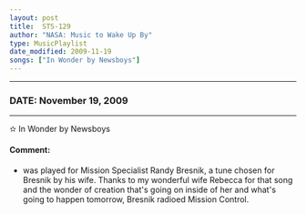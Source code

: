 ```yaml
---
layout: post
title:  STS-129
author: "NASA: Music to Wake Up By"
type: MusicPlaylist
date_modified: 2009-11-19
songs: ["In Wonder by Newsboys"]
---
```


----
### DATE: November 19, 2009
----
✫ In Wonder by Newsboys

#### Comment:
* was played for Mission Specialist Randy Bresnik, a tune chosen for Bresnik by his wife. Thanks to my wonderful wife Rebecca for that song and the wonder of creation that's going on inside of her and what's going to happen tomorrow, Bresnik radioed Mission Control.



<br/>
<center>
	<a target="_blank"
	   href="https://twitter.com/intent/tweet?hashtags=Space,NASA,Playlist,NASAWakeupCalls,SpaceProgram&text={{ page.author}}, '{{ page.songs.first }}' {{ page.title }}, {{ page.date | date: '%B %d, %Y' }}. {{ site.url }}{{ page.url }} @nasawakeupcalls">
	   <i class="fab fa-twitter" alt="Tweet this page" style="font-size: 1.3em;"></i>
	</a>
	&nbsp; 	<i class="fas fa-user-astronaut" style="font-size: 1.5em;"></i> &nbsp;
    <a type="amzn" search="'In Wonder by Newsboys'" category="popular music">
        <i class="fab fa-amazon" style="font-size: 1.3em;"></i>
    </a>
</center>
